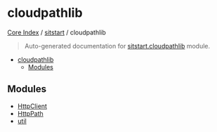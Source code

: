# cloudpathlib

[Core Index](../../README.md#core-index) / [sitstart](../index.md#sitstart) / cloudpathlib

> Auto-generated documentation for [sitstart.cloudpathlib](../../../python/sitstart/cloudpathlib/__init__.py) module.

- [cloudpathlib](#cloudpathlib)
  - [Modules](#modules)

## Modules

- [HttpClient](./http_client.md)
- [HttpPath](./http_path.md)
- [util](./util.md)

